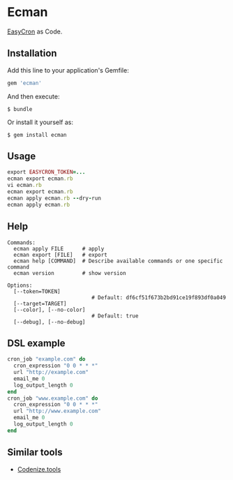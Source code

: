 # Ecman

[EasyCron](https://www.easycron.com/) as Code.

## Installation

Add this line to your application's Gemfile:

```ruby
gem 'ecman'
```

And then execute:

    $ bundle

Or install it yourself as:

    $ gem install ecman

## Usage

```ruby
export EASYCRON_TOKEN=...
ecman export ecman.rb
vi ecman.rb
ecman export ecman.rb
ecman apply ecman.rb --dry-run
ecman apply ecman.rb
```

## Help

```
Commands:
  ecman apply FILE      # apply
  ecman export [FILE]   # export
  ecman help [COMMAND]  # Describe available commands or one specific command
  ecman version         # show version

Options:
  [--token=TOKEN]
                           # Default: df6cf51f673b2bd91ce19f893df0a049
  [--target=TARGET]
  [--color], [--no-color]
                           # Default: true
  [--debug], [--no-debug]
```

## DSL example

```ruby
cron_job "example.com" do
  cron_expression "0 0 * * *"
  url "http://example.com"
  email_me 0
  log_output_length 0
end
cron_job "www.example.com" do
  cron_expression "0 0 * * *"
  url "http://www.example.com"
  email_me 0
  log_output_length 0
end
```

## Similar tools

- [Codenize.tools](https://codenize.tools/)
